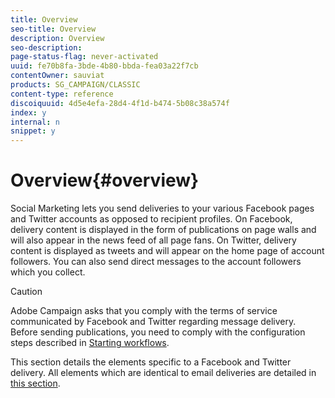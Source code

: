 ```yaml
---
title: Overview
seo-title: Overview
description: Overview
seo-description: 
page-status-flag: never-activated
uuid: fe70b8fa-3bde-4b80-bbda-fea03a22f7cb
contentOwner: sauviat
products: SG_CAMPAIGN/CLASSIC
content-type: reference
discoiquuid: 4d5e4efa-28d4-4f1d-b474-5b08c38a574f
index: y
internal: n
snippet: y
---
```


# Overview{#overview}

Social Marketing lets you send deliveries to your various Facebook pages and Twitter accounts as opposed to recipient profiles. On Facebook, delivery content is displayed in the form of publications on page walls and will also appear in the news feed of all page fans. On Twitter, delivery content is displayed as tweets and will appear on the home page of account followers. You can also send direct messages to the account followers which you collect.

>[!CAUTION]
>
>Adobe Campaign asks that you comply with the terms of service communicated by Facebook and Twitter regarding message delivery.  
>Before sending publications, you need to comply with the configuration steps described in [Starting workflows](../../social/using/starting-workflows.md).

This section details the elements specific to a Facebook and Twitter delivery. All elements which are identical to email deliveries are detailed in [this section](../../delivery/using/about-email-channel.md). 
